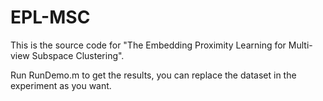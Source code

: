 # EPL-MSC
This is the source code for "The Embedding Proximity Learning for Multi-view Subspace Clustering".

Run RunDemo.m to get the results, you can replace the dataset in the experiment as you want.
